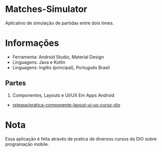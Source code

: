 # Matches-Simulator
Aplicativo de simulação de partidas entre dois times.

# Informações
 - Ferramenta: Android Studio, Material Design
 - Linguagens: Java e Kotlin
 - Linguagens: Inglês (principal), Português Brasil

## Partes
1. Componentes, Layouts e UI/UX Em Apps Android
 - [release/pratica-componente-layout-ui-ux-curso-dio](https://github.com/BrunoCezarGuimaraes/Matches-Simulator/tree/release/pratica-componente-layout-ui-ux-curso-dio)

# Nota
Essa aplicação é feita através de pratica de diversos cursos da DIO sobre programação mobile.

